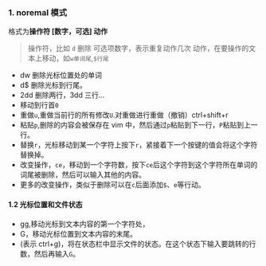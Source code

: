### 1. noremal 模式

格式为**操作符 [数字，可选] 动作**

> 操作符，比如 `d` 删除
> 可选项数字，表示重复动作几次
> 动作，在要操作的文本上移动，如`w单词尾`,`$行尾`

- dw 删除光标位置处的单词
- d$ 删除光标到行尾。
- 2dd 删除两行，3dd 三行...
- 移动到行首`0`
- 重做`u`,重做当前行的所有修改`U`.对重做进行重做（撤销）ctrl+shift+r
- 粘贴`p`,删除的内容会被保存在 vim 中，然后通过`p`粘贴到下一行，`P`粘贴到上一行。
- 替换`r`，光标移动到某一个字符上按下`r`，紧接着下一个按键的值会将这个字符替换掉。
- 改变操作，`ce`，移动到一个字符数，按下`ce`后这个字符到这个字符所在单词的词尾被删除，然后可以输入其他的内容。
- 更多的改变操作，类似于删除可以在`c`后面添加`$`、`e`等行动。

#### 1.2 光标位置和文件状态

- gg,移动光标到文本内容的第一个字符处，
- G，移动光标位置到文本内容的末尾。
- <C-g>(表示 ctrl+g)，将在状态栏中显示文件的状态。在这个状态下输入要跳转的行数，然后再输入`G`。
